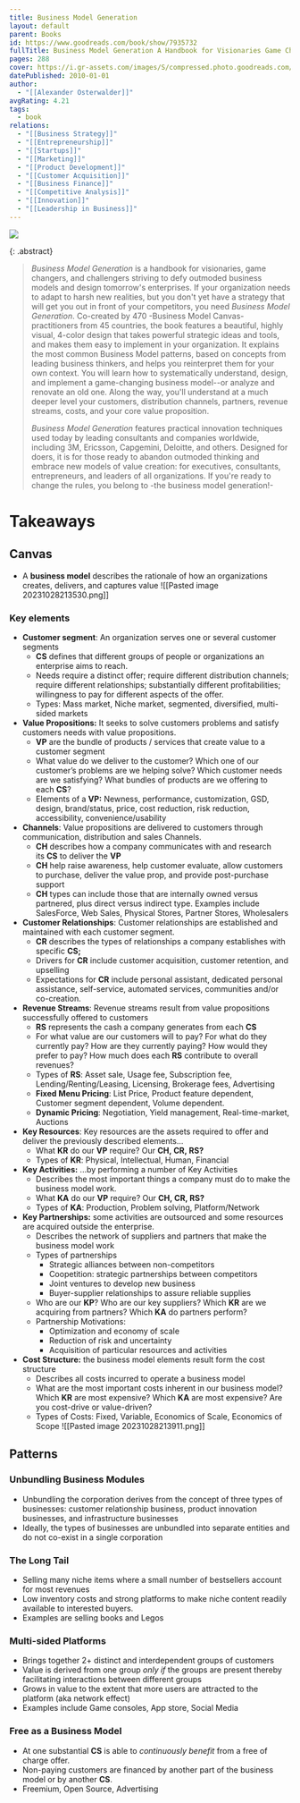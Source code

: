 ```yaml
---
title: Business Model Generation
layout: default
parent: Books
id: https://www.goodreads.com/book/show/7935732
fullTitle: Business Model Generation A Handbook for Visionaries Game Changers and Challengers The Strategyzer series
pages: 288
cover: https://i.gr-assets.com/images/S/compressed.photo.goodreads.com/books/1407707076l/7935732.jpg
datePublished: 2010-01-01
author:
  - "[[Alexander Osterwalder]]"
avgRating: 4.21
tags:
  - book
relations:
  - "[[Business Strategy]]"
  - "[[Entrepreneurship]]"
  - "[[Startups]]"
  - "[[Marketing]]"
  - "[[Product Development]]"
  - "[[Customer Acquisition]]"
  - "[[Business Finance]]"
  - "[[Competitive Analysis]]"
  - "[[Innovation]]"
  - "[[Leadership in Business]]"
---
```

![](https://i.gr-assets.com/images/S/compressed.photo.goodreads.com/books/1407707076l/7935732.jpg)

{: .abstract}
> _Business Model Generation_ is a handbook for visionaries, game changers, and challengers striving to defy outmoded business models and design tomorrow's enterprises. If your organization needs to adapt to harsh new realities, but you don't yet have a strategy that will get you out in front of your competitors, you need _Business Model Generation_. Co-created by 470 -Business Model Canvas- practitioners from 45 countries, the book features a beautiful, highly visual, 4-color design that takes powerful strategic ideas and tools, and makes them easy to implement in your organization. It explains the most common Business Model patterns, based on concepts from leading business thinkers, and helps you reinterpret them for your own context. You will learn how to systematically understand, design, and implement a game-changing business model--or analyze and renovate an old one. Along the way, you'll understand at a much deeper level your customers, distribution channels, partners, revenue streams, costs, and your core value proposition.  
> 
> _Business Model Generation_ features practical innovation techniques used today by leading consultants and companies worldwide, including 3M, Ericsson, Capgemini, Deloitte, and others. Designed for doers, it is for those ready to abandon outmoded thinking and embrace new models of value creation: for executives, consultants, entrepreneurs, and leaders of all organizations. If you're ready to change the rules, you belong to -the business model generation!-

# Takeaways
## Canvas
- A **business model** describes the rationale of how an organizations creates, delivers, and captures value
![[Pasted image 20231028213530.png]]
### Key elements
- **Customer segment**: An organization serves one or several customer segments
	- **CS** defines that different groups of people or organizations an enterprise aims to reach.
	- Needs require a distinct offer; require different distribution channels; require different relationships; substantially different profitabilities; willingness to pay for different aspects of the offer.
	- Types: Mass market, Niche market, segmented, diversified, multi-sided markets
- **Value Propositions:** It seeks to solve customers problems and satisfy customers needs with value propositions.
	- **VP** are the bundle of products / services that create value to a customer segment
	- What value do we deliver to the customer? Which one of our customer’s problems are we helping solve? Which customer needs are we satisfying? What bundles of products are we offering to each **CS**?
	- Elements of a **VP:** Newness, performance, customization, GSD, design, brand/status, price, cost reduction, risk reduction, accessibility, convenience/usability
- **Channels**: Value propositions are delivered to customers through communication, distribution and sales Channels.
	- **CH** describes how a company communicates with and research its **CS** to deliver the **VP**
	- **CH** help raise awareness, help customer evaluate, allow customers to purchase, deliver the value prop, and provide post-purchase support
	- **CH** types can include those that are internally owned versus partnered, plus direct versus indirect type. Examples include SalesForce, Web Sales, Physical Stores, Partner Stores, Wholesalers
- **Customer Relationships**: Customer relationships are established and maintained with each customer segment.
	- **CR** describes the types of relationships a company establishes with specific **CS;**
	- Drivers for **CR** include customer acquisition, customer retention, and upselling
	- Expectations for **CR** include personal assistant, dedicated personal assistance, self-service, automated services, communities and/or co-creation.
- **Revenue Streams**: Revenue streams result from value propositions successfully offered to customers
	- **RS** represents the cash a company generates from each **CS**
	- For what value are our customers will to pay? For what do they currently pay? How are they currently paying? How would they prefer to pay? How much does each **RS** contribute to overall revenues?
	- Types of **RS**: Asset sale, Usage fee, Subscription fee, Lending/Renting/Leasing, Licensing, Brokerage fees, Advertising
	- **Fixed Menu Pricing**: List Price, Product feature dependent, Customer segment dependent, Volume dependent.
	- **Dynamic Pricing**: Negotiation, Yield management, Real-time-market, Auctions
- **Key Resources**: Key resources are the assets required to offer and deliver the previously described elements...
	- What **KR** do our **VP** require? Our **CH, CR, RS?**
	- Types of **KR**: Physical, Intellectual, Human, Financial
- **Key Activities:** ...by performing a number of Key Activities
	- Describes the most important things a company must do to make the business model work.
	- What **KA** do our **VP** require? Our **CH, CR, RS?**
	- Types of **KA**: Production, Problem solving, Platform/Network
- **Key Partnerships:** some activities are outsourced and some resources are acquired outside the enterprise.
	- Describes the network of suppliers and partners that make the business model work
	- Types of partnerships
		- Strategic alliances between non-competitors
		- Coopetition: strategic partnerships between competitors
		- Joint ventures to develop new business
		- Buyer-supplier relationships to assure reliable supplies
	- Who are our **KP**? Who are our key suppliers? Which **KR** are we acquiring from partners? Which **KA** do partners perform?
	- Partnership Motivations:
		- Optimization and economy of scale
		- Reduction of risk and uncertainty
		- Acquisition of particular resources and activities
- **Cost Structure:** the business model elements result form the cost structure
	- Describes all costs incurred to operate a business model
	- What are the most important costs inherent in our business model? Which **KR** are most expensive? Which **KA** are most expensive? Are you cost-drive or value-driven?
	- Types of Costs: Fixed, Variable, Economics of Scale, Economics of Scope
![[Pasted image 20231028213911.png]]
## Patterns
### Unbundling Business Modules
- Unbundling the corporation derives from the concept of three types of businesses: customer relationship business, product innovation businesses, and infrastructure businesses
- Ideally, the types of businesses are unbundled into separate entities and do not co-exist in a single corporation
### The Long Tail
- Selling many niche items where a small number of bestsellers account for most revenues
- Low inventory costs and strong platforms to make niche content readily available to interested buyers.
- Examples are selling books and Legos
### Multi-sided Platforms
- Brings together 2+ distinct and interdependent groups of customers
- Value is derived from one group _only if_ the groups are present thereby facilitating interactions between different groups
- Grows in value to the extent that more users are attracted to the platform (aka network effect)
- Examples include Game consoles, App store, Social Media
### Free as a Business Model
- At one substantial **CS** is able to _continuously benefit_ from a free of charge offer.
- Non-paying customers are financed by another part of the business model or by another **CS**.
- Freemium, Open Source, Advertising